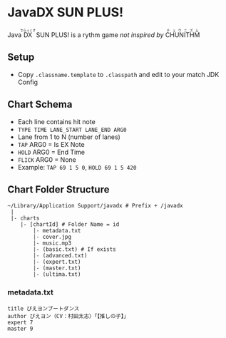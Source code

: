 # JavaDX SUN PLUS!

Java<ruby>DX<rt>でらっくす</rt></ruby> SUN PLUS! is a rythm game _not inspired by_ <ruby>CHUNITHM<rt>チュウニズム</rt></ruby>

## Setup

- Copy `.classname.template` to `.classpath` and edit to your match JDK Config

## Chart Schema

- Each line contains hit note
- `TYPE TIME LANE_START LANE_END ARG0`
- Lane from 1 to N (number of lanes)
- `TAP` ARG0 = Is EX Note
- `HOLD` ARG0 = End Time
- `FLICK` ARG0 = None
- Example: `TAP 69 1 5 0`, `HOLD 69 1 5 420`

## Chart Folder Structure

```
~/Library/Application Support/javadx # Prefix + /javadx
 |
 |- charts
    |- [chartId] # Folder Name = id
        |- metadata.txt
        |- cover.jpg
        |- music.mp3
        |- (basic.txt) # If exists
        |- (advanced.txt)
        |- (expert.txt)
        |- (master.txt)
        |- (ultima.txt)
```

### metadata.txt

```
title ぴえヨンブートダンス
author ぴえヨン（CV：村田太志）「【推しの子】」
expert 7
master 9
```
